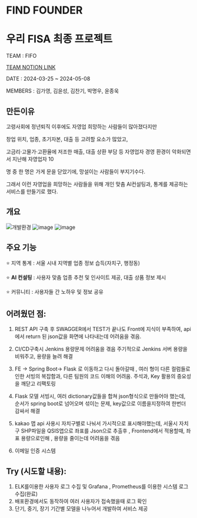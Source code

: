 # FIND FOUNDER
# 우리 FISA 최종 프로젝트
TEAM : FIFO

[TEAM NOTION LINK](https://www.notion.so/d05de897559c443eb6e6cc4cd770588f)

DATE : 2024-03-25 ~ 2024-05-08

MEMBERS : 김가영, 김윤성, 김찬기, 박명우, 윤종욱

## 만든이유
고령사회에 정년퇴직 이후에도 자영업 희망하는 사람들이 많아졌다지만

창업 위치, 업종, 초기자본, 대출 등 고려할 요소가 많았고,

고금리·고물가·고환율에 저조한 매출, 대출 상환 부담 등 자영업자 경영 환경이 악화되면서 지난해 자영업자 10

명 중 한 명은 가게 문을 닫았기에, 망설이는 사람들이 부지기수다.

그래서 이런 자영업을 희망하는 사람들을 위해 개인 맞춤 AI컨설팅과, 통계를 제공하는 서비스를 만들기로 했다.


## 개요

![개발환경](https://github.com/kimyoonseong/FindFounder/assets/37408405/ea4aa16a-9086-49d9-bf16-29ca2528a794)
![image](https://github.com/kimyoonseong/FindFounder/assets/37408405/8d92ff05-9504-462b-a38a-ebf5bd2ea3e8)
![image](https://github.com/kimyoonseong/FindFounder/assets/37408405/fd2072c3-daa7-4551-9c70-69bc88e1f95d)

## 주요 기능
⭐ 지역 통계 : 서울 시내 지역별 업종 정보 습득(자치구, 행정동)  

⭐ **AI 컨설팅** : 사용자 맞춤 업종 추천 및 인사이트 제공, 대출 상품 정보 제시  

⭐ 커뮤니티 : 사용자들 간 노하우 및 정보 공유  


## **어려웠던 점:**
1. REST API 구축 후 SWAGGER에서 TEST가 끝나도 Front에 지식이 부족하여, api에서 return 된 json값을 화면에 나타내는데 어려움을 겪음.

2. CI/CD구축시 Jenkins 용량문제 어려움을 겪음 주기적으로 Jenkins 서버 용량을 비워주고, 용량을 늘려 해결

3. FE -> Spring Boot-> Flask 로 이동하고 다시 돌아갈때 , 여러 형이 다른 컬럼들로 인한 서빙의 복잡함과, 다른 팀원의 코드 이해의 어려움. 주석과, Key 활용의 중요성을 깨닫고 리팩토링

4. Flask 모델 서빙시, 여러 dictionary값들을 합쳐 json형식으로 만들어야 했는데, 순서가 spring boot로 넘어오며 섞이는 문제, key값으로 이름을지정하여 한번더 감싸서 해결

5. kakao 맵 api 사용시 자치구별로 나눠서 가시적으로 표시해야했는데, 서울시 자치구 SHP파일을 QSIS앱으로 좌표를 Json으로 추출후 , Frontend에서 적용할때, 좌표 용량으로인해 , 용량을 줄이는데 어려움을 겪음

6. 이메일 인증 시스템
   
## **Try (시도할 내용):**
1. ELK를이용한 사용자 로그 수집 및 Grafana , Prometheus를 이용한 시스템 로그수집(완료)
2. 배포환경에서도 동작하여 여러 사용자가 접속했을때 로그 확인
3. 단기, 중기, 장기 기간별 모델을 나누어서 개발하여 서비스 제공
